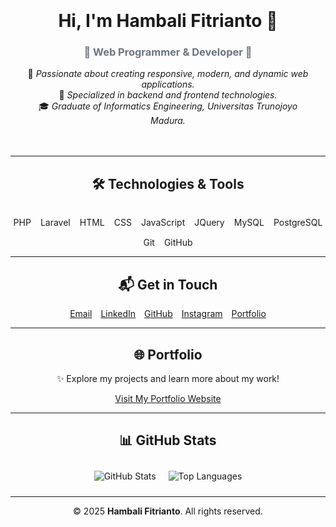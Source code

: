 <div align="center" style="padding: 20px;">

  <h1>Hi, I'm <strong>Hambali Fitrianto</strong> 👋</h1>
  <h3 style="color: #6c757d;">🌟 Web Programmer & Developer 🌟</h3>

  <p>
    🚀 <em>Passionate about creating responsive, modern, and dynamic web applications.</em><br>
    💼 <em>Specialized in backend and frontend technologies.</em><br>
    🎓 <em>Graduate of Informatics Engineering, Universitas Trunojoyo Madura.</em>
  </p>

</div>

---

<div align="center">
  <h2>🛠️ Technologies & Tools</h2>
  <div style="display: flex; justify-content: center; flex-wrap: wrap; gap: 15px; padding-top: 15px;">
    <span class="badge rounded-pill bg-primary text-white p-2">PHP</span>
    <span class="badge rounded-pill bg-danger text-white p-2">Laravel</span>
    <span class="badge rounded-pill bg-warning text-dark p-2">HTML</span>
    <span class="badge rounded-pill bg-info text-white p-2">CSS</span>
    <span class="badge rounded-pill bg-warning text-dark p-2">JavaScript</span>
    <span class="badge rounded-pill bg-secondary text-white p-2">JQuery</span>
    <span class="badge rounded-pill bg-primary text-white p-2">MySQL</span>
    <span class="badge rounded-pill bg-secondary text-white p-2">PostgreSQL</span>
    <span class="badge rounded-pill bg-dark text-white p-2">Git</span>
    <span class="badge rounded-pill bg-dark text-white p-2">GitHub</span>
  </div>
</div>

---

<div align="center">
  <h2>📬 Get in Touch</h2>
  <p>
    <a href="mailto:hambali.fitrianto01@gmail.com" class="btn btn-danger" style="margin: 5px;">Email</a>
    <a href="https://www.linkedin.com/in/hambali-fitrianto" class="btn btn-primary" style="margin: 5px;">LinkedIn</a>
    <a href="https://github.com/Hambali-Fitrianto" class="btn btn-dark" style="margin: 5px;">GitHub</a>
    <a href="https://www.instagram.com/capt_msf/" class="btn btn-warning" style="margin: 5px;">Instagram</a>
    <a href="https://porto.hambalifitrianto.web.id/" class="btn btn-success" style="margin: 5px;">Portfolio</a>
  </p>
</div>

---

<div align="center">
  <h2>🌐 Portfolio</h2>
  <p>✨ Explore my projects and learn more about my work!</p>
  <a href="https://porto.hambalifitrianto.web.id/" class="btn btn-outline-primary">Visit My Portfolio Website</a>
</div>

---

<div align="center">
  <h2>📊 GitHub Stats</h2>
  <div style="display: flex; justify-content: center; flex-wrap: wrap;">
    <img src="https://github-readme-stats.vercel.app/api?username=Hambali-Fitrianto&show_icons=true&theme=radical" alt="GitHub Stats" style="margin: 10px;">
    <img src="https://github-readme-stats.vercel.app/api/top-langs/?username=Hambali-Fitrianto&layout=compact&theme=radical" alt="Top Languages" style="margin: 10px;">
  </div>
</div>

---

<div align="center">
  <p>© 2025 <strong>Hambali Fitrianto</strong>. All rights reserved.</p>
</div>

